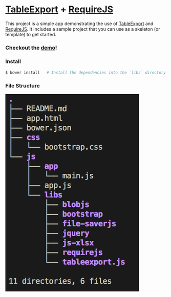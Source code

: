 # [TableExport](https://github.com/clarketm/TableExport) + [RequireJS](https://github.com/requirejs/requirejs)

This project is a simple app demonstrating the use of [TableExport](https://github.com/clarketm/TableExport) and [RequireJS](https://github.com/requirejs/requirejs). It includes a sample project that you can use as a skeleton (or template) to get started.

### Checkout the [demo](https://www.travismclarke.com/te_rjs_app/app.html)!

### Install
```bash
$ bower install   # Install the dependencies into the `libs` directory
```

### File Structure
![Project Structure](https://github.com/clarketm/tableexport_requirejs_app/blob/master/directory-structure.png)
